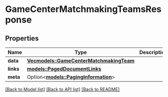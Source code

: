 # GameCenterMatchmakingTeamsResponse

## Properties

Name | Type | Description | Notes
------------ | ------------- | ------------- | -------------
**data** | [**Vec<models::GameCenterMatchmakingTeam>**](GameCenterMatchmakingTeam.md) |  | 
**links** | [**models::PagedDocumentLinks**](PagedDocumentLinks.md) |  | 
**meta** | Option<[**models::PagingInformation**](PagingInformation.md)> |  | [optional]

[[Back to Model list]](../README.md#documentation-for-models) [[Back to API list]](../README.md#documentation-for-api-endpoints) [[Back to README]](../README.md)


